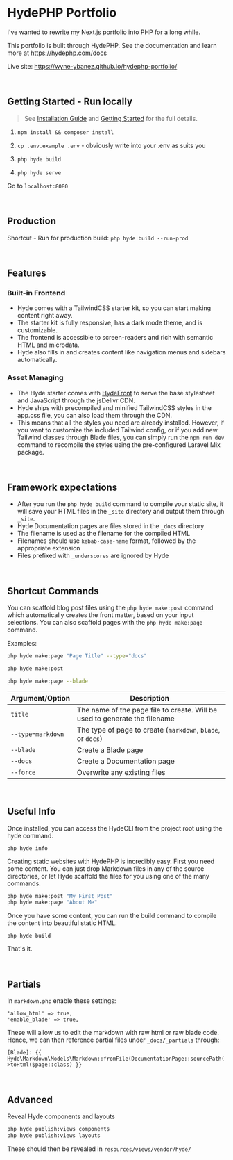 # HydePHP Portfolio

I've wanted to rewrite my Next.js portfolio into PHP for a long while.

This portfolio is built through HydePHP. See the documentation and learn more at https://hydephp.com/docs

Live site: https://wyne-ybanez.github.io/hydephp-portfolio/

&nbsp;

## Getting Started - Run locally

> See [Installation Guide](https://hydephp.com/docs/1.x/installation) and [Getting Started](https://hydephp.com/docs/1.x/getting-started) for the full details.

1. `npm install && composer install`

2. `cp .env.example .env` - obviously write into your .env as suits you

3. `php hyde build`

4. `php hyde serve`

Go to `localhost:8080`

&nbsp;

## Production

Shortcut - Run for production build: `php hyde build --run-prod`

&nbsp;

## Features

### Built-in Frontend

- Hyde comes with a TailwindCSS starter kit, so you can start making content right away.
- The starter kit is fully responsive, has a dark mode theme, and is customizable.
- The frontend is accessible to screen-readers and rich with semantic HTML and microdata.
- Hyde also fills in and creates content like navigation menus and sidebars automatically.

### Asset Managing

- The Hyde starter comes with [HydeFront](https://github.com/hydephp/hydefront) to serve the base stylesheet and JavaScript through the jsDelivr CDN.
- Hyde ships with precompiled and minified TailwindCSS styles in the app.css file, you can also load them through the CDN.
- This means that all the styles you need are already installed. However, if you want to customize the included Tailwind config, or if you add new Tailwind classes through Blade files, you can simply run the `npm run dev` command to recompile the styles using the pre-configured Laravel Mix package.

&nbsp;

## Framework expectations

- After you run the `php hyde build` command to compile your static site, it will save your HTML files in the `_site` directory and output them through `_site`.
- Hyde Documentation pages are files stored in the `_docs` directory
- The filename is used as the filename for the compiled HTML
- Filenames should use `kebab-case-name` format, followed by the appropriate extension
- Files prefixed with `_underscores` are ignored by Hyde

&nbsp;

## Shortcut Commands

You can scaffold blog post files using the `php hyde make:post` command which automatically creates the front matter, based on your input selections. You can also scaffold pages with the `php hyde make:page` command.

Examples:

```bash
php hyde make:page "Page Title" --type="docs"

php hyde make:post

php hyde make:page --blade
```

| Argument/Option   | Description                                                                |
| ----------------- | -------------------------------------------------------------------------- |
| `title`           | The name of the page file to create. Will be used to generate the filename |
| `--type=markdown` | The type of page to create (`markdown`, `blade`, or `docs`)                |
| `--blade`         | Create a Blade page                                                        |
| `--docs`          | Create a Documentation page                                                |
| `--force`         | Overwrite any existing files                                               |

&nbsp;

## Useful Info

Once installed, you can access the HydeCLI from the project root using the hyde command.

`php hyde info`

Creating static websites with HydePHP is incredibly easy. First you need some content. You can just drop Markdown files in any of the source directories, or let Hyde scaffold the files for you using one of the many commands.

```bash
php hyde make:post "My First Post"
php hyde make:page "About Me"
```

Once you have some content, you can run the build command to compile the content into beautiful static HTML.

`php hyde build`

That's it.

&nbsp;

## Partials

In `markdown.php` enable these settings:

```
'allow_html' => true,
'enable_blade' => true,
```

These will allow us to edit the markdown with raw html or raw blade code. Hence, we can then reference partial files under `_docs/_partials` through:

```
[Blade]: {{ Hyde\Markdown\Models\Markdown::fromFile(DocumentationPage::sourcePath('_partials/_appearance'))->toHtml($page::class) }}
```

&nbsp;

## Advanced

Reveal Hyde components and layouts

```bash
php hyde publish:views components
php hyde publish:views layouts
```

These should then be revealed in `resources/views/vendor/hyde/`
